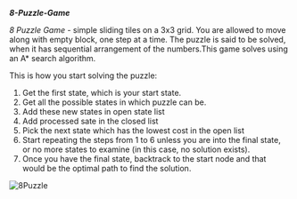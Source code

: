 _**8-Puzzle-Game**_

_8 Puzzle Game_ - simple sliding tiles on a 3x3 grid. You are allowed to move along with empty block, one step at a time. The puzzle is said to be solved, when it has sequential arrangement of the numbers.This game solves using an A* search algorithm. 

This is how you start solving the puzzle:
  1) Get the first state, which is your start state.
  2) Get all the possible states in which puzzle can be.
  3) Add these new states in open state list
  4) Add processed sate in the closed list
  5) Pick the next state which has the lowest cost in the open list
  6) Start repeating the steps from 1 to 6 unless you are into the final state, or no more states to examine (in this case, no solution exists).
  7) Once you have the final state, backtrack to the start node and that would be the optimal path to find the solution.

![8Puzzle](https://user-images.githubusercontent.com/111874834/204497596-e6fd9190-43ad-41d2-8ff7-81d9f61b81e1.png)
